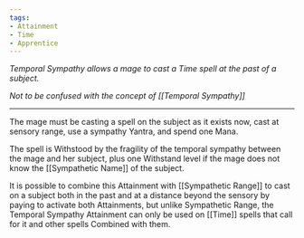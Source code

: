 ```yaml
---
tags:
- Attainment
- Time
- Apprentice
---
```


_Temporal Sympathy allows a mage to cast a Time spell at the past of a subject._

*Not to be confused with the concept of [[Temporal Sympathy]]*

---

The mage must be casting a spell on the subject as it exists now, cast at sensory range, use a sympathy Yantra, and spend one Mana.

The spell is Withstood by the fragility of the temporal sympathy between the mage and her subject, plus one Withstand level if the mage does not know the [[Sympathetic Name]] of the subject.

It is possible to combine this Attainment with [[Sympathetic Range]] to cast on a subject both in the past and at a distance beyond the sensory by paying to activate both Attainments, but unlike Sympathetic Range, the Temporal Sympathy Attainment can only be used on [[Time]] spells that call for it and other spells Combined with them.